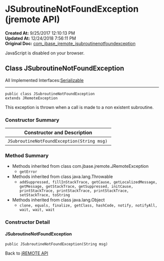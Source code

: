 # JSubroutineNotFoundException (jremote API)

**Created At:** 9/25/2017 12:10:13 PM  
**Updated At:** 12/24/2018 7:56:11 PM  
**Original Doc:** [com_jbase_jremote_jsubroutinenotfoundexception](https://docs.jbase.com/39248-jremote/com_jbase_jremote_jsubroutinenotfoundexception)  


JavaScript is disabled on your browser.



## Class JSubroutineNotFoundException

All Implemented Interfaces:[Serializable](http://java.sun.com/j2se/1.5.0/docs/api/java/io/Serializable.html?is-external=true "class or interface in java.io")
* * *


```
public class JSubroutineNotFoundException
extends JRemoteException
```

This exception is thrown when a call is made to a non existent subroutine.

### Constructor Summary


| Constructor and Description<br> |
| --- |
| `JSubroutineNotFoundException(String msg)` <br> |






### Method Summary

- Methods inherited from class com.jbase.jremote.JRemoteException
    - `getError`
- Methods inherited from class java.lang.Throwable
    - `addSuppressed, fillInStackTrace, getCause, getLocalizedMessage, getMessage, getStackTrace, getSuppressed, initCause, printStackTrace, printStackTrace, printStackTrace, setStackTrace, toString`
- Methods inherited from class java.lang.Object
    - `clone, equals, finalize, getClass, hashCode, notify, notifyAll, wait, wait, wait`

### Constructor Detail



#### JSubroutineNotFoundException

```
public JSubroutineNotFoundException(String msg)
```

Back to [jREMOTE API](com_jbase_jremote_package-summary)



